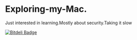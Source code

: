 # Exploring-my-Mac.
Just interested in learning.Mostly about security.Taking it slow


[![Bitdeli Badge](https://d2weczhvl823v0.cloudfront.net/arneand/exploring-my-mac./trend.png)](https://bitdeli.com/free "Bitdeli Badge")

